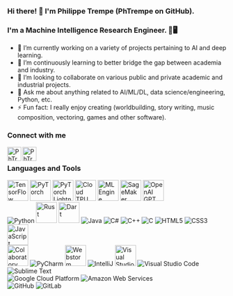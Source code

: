 <!--
**PhTrempe/PhTrempe** is a ✨ _special_ ✨ repository because its `README.md` (this file) appears on your GitHub profile.

Here are some ideas to get you started:

- 🔭 I’m currently working on ...
- 🌱 I’m currently learning ...
- 👯 I’m looking to collaborate on ...
- 🤔 I’m looking for help with ...
- 💬 Ask me about ...
- 📫 How to reach me: ...
- 😄 Pronouns: ...
- ⚡ Fun fact: ...
-->

### Hi there! 👋 I'm Philippe Trempe (PhTrempe on GitHub).

### I'm a Machine Intelligence Research Engineer. 🧠🖥️
- 🔭 I’m currently working on a variety of projects pertaining to AI and deep learning.
- 🌱 I’m continuously learning to better bridge the gap between academia and industry.
- 👯 I’m looking to collaborate on various public and private academic and industrial projects.
- 💬 Ask me about anything related to AI/ML/DL, data science/engineering, Python, etc.
- ⚡ Fun fact: I really enjoy creating (worldbuilding, story writing, music composition, vectoring, games and other software).

### Connect with me
[<img align="left" alt="PhTrempe | LinkedIn" width="32px" src="https://cdn.jsdelivr.net/npm/simple-icons@v3/icons/linkedin.svg" />][linkedin]
[<img align="left" alt="PhTrempe | Twitter" width="32px" src="https://cdn.jsdelivr.net/npm/simple-icons@v3/icons/twitter.svg" />][twitter]
<br/>

### Languages and Tools
<!-- https://icons8.com/ -->
<span>
  <img alt="TensorFlow" title="TensorFlow" height="48px" src="https://img.icons8.com/color/48/000000/tensorflow.png"/>
  <img alt="PyTorch" title="PyTorch" height="48px" src="https://lh3.googleusercontent.com/SrO-TQ34yvl3KrL3MiTr4T3UqcsljMpRKBy3AvFHGZW37hJLoNYR-7vW6CkCwrr3IRkP4Ay6tJiC5oXEJNDT"/>
  <img alt="PyTorch Lightning" title="PyTorch Lightning" height="48px" src="https://user-images.githubusercontent.com/21987697/134552334-0ee0004b-37f8-4a45-baed-eaf415216d3d.png"/>
  <img alt="Cloud TPU" title="Cloud TPU" height="48px" src="https://cloud.google.com/tpu/docs/images/icons/natural_language.png"/>
  <img alt="ML Engine" title="ML Engine" height="48px" src="https://miro.medium.com/max/256/1*kq32eimo6_e68PJt7gbQsA.png"/>
  <img alt="SageMaker" title="SageMaker" height="48px" src="https://miro.medium.com/max/300/1*jbYRQa6__lU3EAzdkA_fJw.png"/>
  <img alt="OpenAI GPT" title="OpenAI GPT" height="48px" src="https://img.icons8.com/?size=512&id=fO5yVwARGUEB&format=png"/>
</span>
<br/>
<span>
  <img alt="Python" title="Python" src="https://img.icons8.com/color/48/000000/python.png"/>
  <img alt="Rust" title="Rust" height="48px" src="https://img.icons8.com/?size=512&id=XWesbnSd4AUa&format=png"/>
  <img alt="Dart" title="Dart" height="48px" src="https://img.icons8.com/?size=512&id=7AFcZ2zirX6Y&format=png"/>
  <img alt="Java" title="Java" src="https://img.icons8.com/color/48/000000/java-coffee-cup-logo.png"/>
  <img alt="C#" title="C#" src="https://img.icons8.com/color/48/000000/c-sharp-logo.png"/>
  <img alt="C++" title="C++" src="https://img.icons8.com/color/48/000000/c-plus-plus-logo.png"/>
  <img alt="C" title="C" src="https://img.icons8.com/color/48/000000/c-programming.png"/>
  <img alt="HTML5" title="HTML5" src="https://img.icons8.com/color/48/000000/html-5.png"/>
  <img alt="CSS3" title="CSS3" src="https://img.icons8.com/color/48/000000/css3.png"/>
  <img alt="JavaScript" title="JavaScript" height="48px" src="https://img.icons8.com/?size=512&id=PXTY4q2Sq2lG&format=png"/>
</span>
<br/>
<span>
  <img alt="Colaboratory" title="Colaboratory" height="48px" src="https://colab.research.google.com/img/colab_favicon_256px.png"/>
  <img alt="PyCharm" title="PyCharm" src="https://img.icons8.com/color/48/000000/pycharm.png"/>
  <img alt="Webstorm" title="Webstorm" height="48px" src="https://img.icons8.com/?size=512&id=32sNCVhNAx9Y&format=png"/>
  <img alt="IntelliJ" title="IntelliJ" src="https://img.icons8.com/color/48/000000/intellij-idea.png"/>
  <img alt="Visual Studio" title="Visual Studio" height="48px" src="https://img.icons8.com/?size=512&id=y7WGoWNuIWac&format=png"/>
  <img alt="Visual Studio Code" title="Visual Studio Code" src="https://img.icons8.com/color/48/000000/visual-studio-code-2019.png"/>
  <img alt="Sublime Text" title="Sublime Text" src="https://img.icons8.com/color/48/000000/sublime-text.png"/>
</span>
<br/>
<span>
  <img alt="Google Cloud Platform" title="Google Cloud Platform" src="https://img.icons8.com/color/48/000000/google-cloud-platform.png"/>
  <img alt="Amazon Web Services" title="Amazon Web Services" src="https://img.icons8.com/color/48/000000/amazon-web-services.png"/>
</span>
<br/>
<span>
  <img alt="GitHub" title="GitHub" src="https://img.icons8.com/material-outlined/48/000000/github.png"/>
  <img alt="GitLab" title="GitLab" src="https://img.icons8.com/color/48/000000/gitlab.png"/>
</span>
<br/>

[linkedin]: https://www.linkedin.com/in/phtrempe
[twitter]: https://twitter.com/phtrempe
[soundcloud]: https://soundcloud.com/phtrempe
